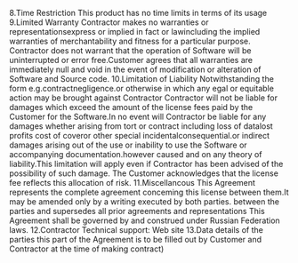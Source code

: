  
 8.Time Restriction 
 This product has no time limits in terms of its usage 
 9.Limited Warranty 
 Contractor makes no warranties or representationsexpress or implied in fact or 
 lawincluding the implied warranties of merchantability and fitness for a particular 
 purpose. Contractor does not warrant that the operation of Software will be 
 uninterrupted or error free.Customer agrees that all warranties are immediately 
 null and void in the event of modification or alteration of Software and Source 
 code. 
 10.Limitation of Liability 
 Notwithstanding the form e.g.contractnegligence.or otherwise in which any 
 egal or equitable action may be brought against Contractor Contractor will not be 
 liable for damages which exceed the amount of the license fees paid by the 
 Customer for the Software.In no event will Contractor be liable for any damages 
 whether arising from tort or contract including loss of datalost profits cost of 
 coveror other special incidentalconsequential.or indirect damages arising out of 
 the use or inability to use the Software or accompanying documentation.however 
 caused and on any theory of liability.This limitation will apply even if Contractor 
 has been advised of the possibility of such damage. The Customer acknowledges 
 that the license fee reflects this allocation of risk. 
 11.Miscellancous 
 This Agreement represents the complete agreement conceming this license 
 between them.It may be amended only by a writing executed by both parties. 
 between the parties and supersedes all prior agreements and representations 
 This Agreement shall be governed by and construed under Russian Federation 
 laws. 
 12.Contractor 
 Technical support: 
 Web site 
 13.Data details of the parties 
 this part of the Agreement is to be filled out by Customer and Contractor at the 
 time of making contract) 
